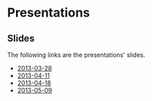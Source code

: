 # Presentations

## Slides

The following links are the presentations' slides.

* [2013-03-28](https://github.com/cvdlab-bio/weblar/blob/master/slides/2013-03-28.pdf)
* [2013-04-11](https://github.com/cvdlab-bio/weblar/blob/master/slides/2013-04-11.pdf)
* [2013-04-18](https://github.com/cvdlab-bio/weblar/blob/master/slides/2013-04-18.md)
* [2013-05-09](https://github.com/cvdlab-bio/weblar/blob/master/slides/2013-05-09.pdf)